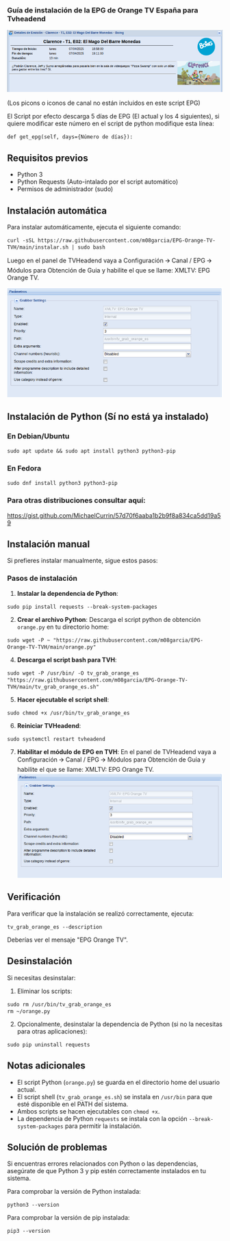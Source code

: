 ### Guía de instalación de la EPG de Orange TV España para Tvheadend

![alt text](https://raw.githubusercontent.com/m08garcia/EPG-Orange-TV-TVH/master/imagenes/Screenshot_20250407_125443.png)

(Los picons o iconos de canal no están incluidos en este script EPG)

El Script por efecto descarga 5 días de EPG (El actual y los 4 siguientes), si quiere modificar este número en el script de python modifique esta línea:
```shellscript
def get_epg(self, days={Número de días}):
```

## Requisitos previos

- Python 3
- Python Requests (Auto-intalado por el script automático)
- Permisos de administrador (sudo)

## Instalación automática

Para instalar automáticamente, ejecuta el siguiente comando:

```shellscript
curl -sSL https://raw.githubusercontent.com/m08garcia/EPG-Orange-TV-TVH/main/instalar.sh | sudo bash
```

Luego en el panel de TVHeadend vaya a Configuración 🡪 Canal / EPG 🡪 Módulos para Obtención de Guia y habilite el que se llame: XMLTV: EPG Orange TV.

![alt text](https://raw.githubusercontent.com/m08garcia/EPG-Orange-TV-TVH/master/imagenes/Screenshot_20250407_124856.png)

## Instalación de Python (Sí no está ya instalado)

### En Debian/Ubuntu

```shellscript
sudo apt update && sudo apt install python3 python3-pip
```

### En Fedora

```shellscript
sudo dnf install python3 python3-pip
```

### Para otras distribuciones consultar aquí:
https://gist.github.com/MichaelCurrin/57d70f6aaba1b2b9f8a834ca5dd19a59


## Instalación manual

Si prefieres instalar manualmente, sigue estos pasos:

### Pasos de instalación

1. **Instalar la dependencia de Python**:

```shellscript
sudo pip install requests --break-system-packages
```

2. **Crear el archivo Python**:
Descarga el script python de obtención `orange.py` en tu directorio home:

```shellscript
sudo wget -P ~ "https://raw.githubusercontent.com/m08garcia/EPG-Orange-TV-TVH/main/orange.py"
```


4. **Descarga el script bash para TVH**:

```shellscript
sudo wget -P /usr/bin/ -O tv_grab_orange_es "https://raw.githubusercontent.com/m08garcia/EPG-Orange-TV-TVH/main/tv_grab_orange_es.sh"
```

5. **Hacer ejecutable el script shell**:

```shellscript
sudo chmod +x /usr/bin/tv_grab_orange_es
```

6. **Reiniciar TVHeadend**:
```shellscript
sudo systemctl restart tvheadend
```
7. **Habilitar el módulo de EPG en TVH**:
En el panel de TVHeadend vaya a Configuración 🡪 Canal / EPG 🡪 Módulos para Obtención de Guia y habilite el que se llame: XMLTV: EPG Orange TV.
![alt text](https://raw.githubusercontent.com/m08garcia/EPG-Orange-TV-TVH/master/imagenes/Screenshot_20250407_124856.png)
   
## Verificación

Para verificar que la instalación se realizó correctamente, ejecuta:

```shellscript
tv_grab_orange_es --description
```

Deberías ver el mensaje "EPG Orange TV".

## Desinstalación

Si necesitas desinstalar:

1. Eliminar los scripts:

```shellscript
sudo rm /usr/bin/tv_grab_orange_es
rm ~/orange.py
```


2. Opcionalmente, desinstalar la dependencia de Python (si no la necesitas para otras aplicaciones):

```shellscript
sudo pip uninstall requests
```


## Notas adicionales

- El script Python (`orange.py`) se guarda en el directorio home del usuario actual.
- El script shell (`tv_grab_orange_es.sh`) se instala en `/usr/bin` para que esté disponible en el PATH del sistema.
- Ambos scripts se hacen ejecutables con `chmod +x`.
- La dependencia de Python `requests` se instala con la opción `--break-system-packages` para permitir la instalación.


## Solución de problemas

Si encuentras errores relacionados con Python o las dependencias, asegúrate de que Python 3 y pip estén correctamente instalados en tu sistema.

Para comprobar la versión de Python instalada:

```shellscript
python3 --version
```

Para comprobar la versión de pip instalada:

```shellscript
pip3 --version
```
